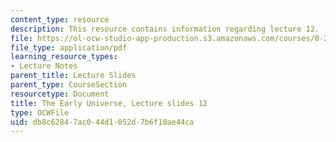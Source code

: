 ```yaml
---
content_type: resource
description: This resource contains information regarding lecture 12.
file: https://ol-ocw-studio-app-production.s3.amazonaws.com/courses/8-286-the-early-universe-fall-2013/db8c62847ac044d1052d7b6f10ae44ca_MIT8_286F13_lec12.pdf
file_type: application/pdf
learning_resource_types:
- Lecture Notes
parent_title: Lecture Slides
parent_type: CourseSection
resourcetype: Document
title: The Early Universe, Lecture slides 12
type: OCWFile
uid: db8c6284-7ac0-44d1-052d-7b6f10ae44ca
---
```

